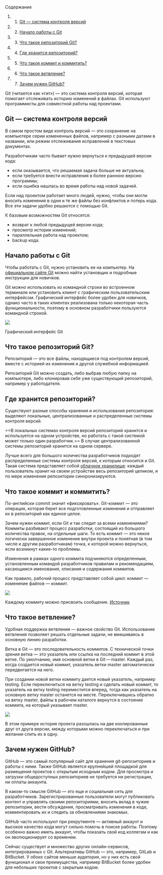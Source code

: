 Содержание

1. 1. [Git — система контроля версий](https://blog.skillfactory.ru/glossary/git/#git--система-контроля-версий)
2. 2. [Начало работы с Git](https://blog.skillfactory.ru/glossary/git/#начало-работы-с-git)
3. 3. [Что такое репозиторий Git?](https://blog.skillfactory.ru/glossary/git/#что-такое-репозиторий-git)
4. 4. [Где хранится репозиторий?](https://blog.skillfactory.ru/glossary/git/#где-хранится-репозиторий)
5. 5. [Что такое коммит и коммитить?](https://blog.skillfactory.ru/glossary/git/#что-такое-коммит-и-коммитить)
6. 6. [Что такое ветвление?](https://blog.skillfactory.ru/glossary/git/#что-такое-ветвление)
7. 7. [Зачем нужен GitHub?](https://blog.skillfactory.ru/glossary/git/#зачем-нужен-github)

Git (читается как «гит») — это система контроля версий, которая помогает отслеживать историю изменений в файлах. Git используют программисты для совместной работы над проектами.

## Git — система контроля версий

В самом простом виде контроль версий — это сохранение на компьютере серии измененных файлов, например с разными датами в названии, или режим отслеживания исправлений в текстовых документах.

Разработчикам часто бывает нужно вернуться к предыдущей версии кода:

- если оказывается, что решаемая задача больше не актуальна;
- если требуется внести исправления в более раннюю версию программы;
- если ошибка нашлась во время работы над новой задачей.

Если над проектом работает много людей, нужно, чтобы они могли вносить изменения в одни и те же файлы без конфликтов и потерь кода. Все эти задачи удобно решаются с помощью Git.

К базовым возможностям Git относятся:

- возврат к любой предыдущей версии кода;
- просмотр истории изменений;
- параллельная работа над проектом;
- backup кода.
## Начало работы с Git

Чтобы работать с Git, нужно установить ее на компьютер. На [официальном сайте Git](https://git-scm.com/book/ru/v2/%D0%92%D0%B2%D0%B5%D0%B4%D0%B5%D0%BD%D0%B8%D0%B5-%D0%A3%D1%81%D1%82%D0%B0%D0%BD%D0%BE%D0%B2%D0%BA%D0%B0-Git) можно найти установщик и подробные инструкции для новичков.

Git можно использовать из командной строки во встроенном терминале или установить клиент с графическим пользовательским интерфейсом. Графический интерфейс более удобен для новичков, однако часто в таких клиентах реализована только некоторая часть функциональности, поэтому в основном разработчики пользуются командной строкой.

![](https://blog.skillfactory.ru/wp-content/uploads/2023/02/image2-2-2.png)

Графический интерфейс Git

## Что такое репозиторий Git?

Репозиторий — это все файлы, находящиеся под контролем версий, вместе с историей их изменения и другой служебной информацией.

Репозиторий Git можно создать, либо выбрав любую папку на компьютере, либо клонировав себе уже существующий репозиторий, например у работодателя.

## Где хранится репозиторий?

Существуют разные способы хранения и использования репозитория: выделяют локальные, централизованные и распределенные системы контроля версий.

==В локальных системах контроля версий репозиторий хранится и используется на одном устройстве, но работать с такой системой может только один разработчик.== В случае централизованной системы репозиторий хранится на одном сервере.

Лучше всего для большого количества разработчиков подходят распределенные системы контроля версий, к которым относится и Git. Такая система представляет собой [облачное хранилище](https://blog.skillfactory.ru/glossary/oblachnoe-hranilishe/): каждый пользователь хранит на своем устройстве весь репозиторий целиком, и по мере изменения репозитории синхронизируются.

## Что такое коммит и коммитить?

По-английски commit значит «фиксировать». Git-коммит — это операция, которая берет все подготовленные изменения и отправляет их в репозиторий как единое целое.

Зачем нужен коммит, если Git и так следит за всеми изменениями? Коммиты разбивают процесс разработки, состоящий из большого количества правок, на отдельные шаги. То есть коммит — это некое логически завершенное изменение внутри проекта и понятная (в том числе и другим разработчикам) точка, к которой можно вернуться, если возникнут какие-то проблемы.

Изменения в рамках одного коммита подчиняются определенным, установленным командой разработчиков правилам и рекомендациям, касающимся именования, описания и содержания коммитов.

Как правило, рабочий процесс представляет собой цикл: коммит — изменение файлов — коммит.

![](https://blog.skillfactory.ru/wp-content/uploads/2023/02/image3-2-2.png)

Каждому коммиту можно присвоить сообщение. [Источник](http://xkcd.ru)

## Что такое ветвление?

Удобная поддержка ветвления — важное свойство Git. Использование ветвления позволяет решать отдельные задачи, не вмешиваясь в основную линию разработки.

Ветка в Git — это последовательность коммитов. С технической точки зрения ветка — это указатель или ссылка на последний коммит в этой ветке. По умолчанию, имя основной ветки в Git — master. Каждый раз, когда создается новый коммит, указатель ветки master автоматически передвигается на него.

При создании новой ветки коммиту дается новый указатель, например testing. Если переключиться на ветку testing и сделать новый коммит, то указатель на ветку testing переместится вперед, тогда как указатель на основную ветку master останется на месте. Переключившись обратно на ветку master, файлы в рабочем каталоге вернутся в состояние коммита, на который указывает master.

![](https://blog.skillfactory.ru/wp-content/uploads/2023/02/git1.png)

В этом примере история проекта разошлась на две изолированные друг от друга версии, между которыми можно переключаться и при желании слить их в одну.

## Зачем нужен GitHub?

GitHub — это самый популярный сайт для хранения git-репозиториев и работы с ними. Также GitHub является крупнейшей площадкой для размещения проектов с открытым исходным кодом. Для просмотра и загрузки общедоступных репозиториев не требуется ни регистрации, ни оплаты аккаунта.

В каком-то смысле GitHub — это еще и социальная сеть для разработчиков. Зарегистрированные пользователи могут публиковать контент и управлять своими репозиториями, вносить вклад в чужие репозитории, вести обсуждения, просматривать изменения в коде, комментировать их и следить за обновлениями знакомых.

GitHub часто используют при рекрутменте — активный аккаунт и высокое качество кода могут сильно помочь в поиске работы. Поэтому особенно важно иметь аккаунт, чтобы показать свой код коллегам и как он эволюционирует со временем.

Сейчас существует и множество других онлайн-сервисов, интегрированных с Git. Альтернативы GitHub — это, например, GitLab и BitBucket. У обоих сайтов меньше аудитория, но у них есть свой функционал и свои преимущества, например BitBucket более удобен для небольших проектов с закрытым кодом.